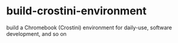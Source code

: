 # build-crostini-environment
build a Chromebook (Crostini) environment for daily-use, software development, and so on
